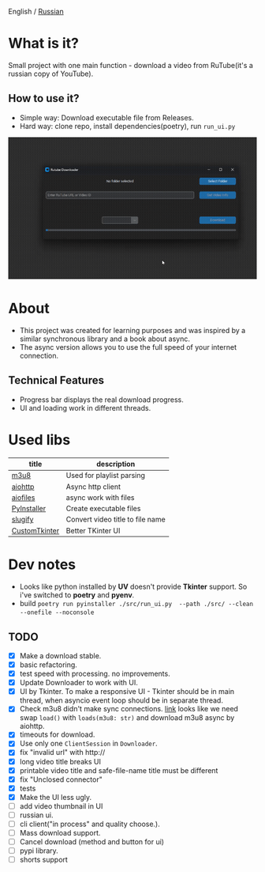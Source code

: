 English / [Russian](./README_RU.md)
# What is it?

Small project with one main function - download a video from RuTube(it's a russian copy of YouTube).

## How to use it?

- Simple way: Download executable file from Releases.
- Hard way: clone repo, install dependencies(poetry), run `run_ui.py`

![screen_cast](screen_cast.gif)

# About
- This project was created for learning purposes and was inspired by a similar synchronous library and a book about async.
- The async version allows you to use the full speed of your internet connection.

## Technical Features
- Progress bar displays the real download progress.
- UI and loading work in different threads.

# Used libs

| title                                                           | description                      |
| --------------------------------------------------------------- | -------------------------------- |
| [m3u8](https://github.com/globocom/m3u8/)                       | Used for playlist parsing        |
| [aiohttp](https://github.com/aio-libs/aiohttp)                  | Async http client                |
| [aiofiles](https://github.com/Tinche/aiofiles)                  | async work with files            |
| [PyInstaller](https://github.com/pyinstaller/pyinstaller)       | Create executable files          |
| [slugify ](https://github.com/un33k/python-slugify)             | Convert video title to file name |
| [CustomTkinter](https://github.com/TomSchimansky/CustomTkinter) | Better TKinter UI                |

# Dev notes
- Looks like python installed by **UV** doesn't provide **Tkinter** support. So i've switched to **poetry** and **pyenv**.
- build `poetry run pyinstaller ./src/run_ui.py  --path ./src/ --clean --onefile --noconsole`

## TODO

- [x] Make a download stable.
- [x] basic refactoring.
- [x] test speed with processing. no improvements.
- [x] Update Downloader to work with UI.
- [x] UI by Tkinter. To make a responsive UI - Tkinter should be in main thread, when asyncio event loop should be in separate thread.
- [x] Check m3u8 didn't make sync connections. [link](https://github.com/globocom/m3u8/wiki/FAQ#how-to-use-a-custom-python-http-client)
looks like we need swap `load()` with `loads(m3u8: str)` and download m3u8 async by aiohttp.
- [x] timeouts for download.
- [x] Use only one `ClientSession` in `Downloader`.
- [x] fix "invalid url" with http://
- [x] long video title breaks UI
- [x] printable video title and safe-file-name title must be different
- [x] fix "Unclosed connector"
- [x] tests
- [x] Make the UI less ugly.
- [ ] add video thumbnail in UI
- [ ] russian ui.
- [ ] cli client("in process" and quality choose.).
- [ ] Mass download support.
- [ ] Cancel download (method and button for ui)
- [ ] pypi library.
- [ ] shorts support